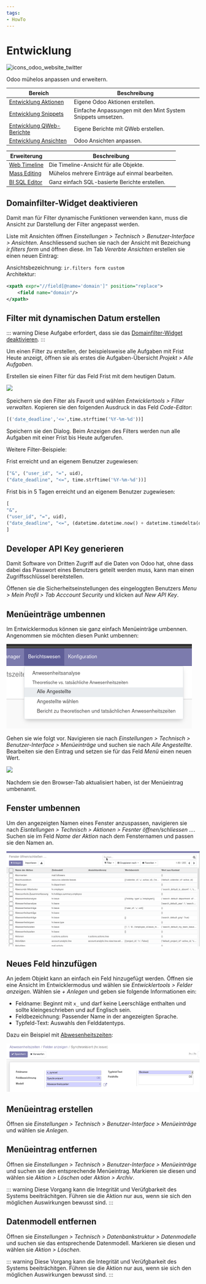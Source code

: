 ```yaml
---
tags:
- HowTo
---
```

# Entwicklung
![icons_odoo_website_twitter](assets/icons_odoo_website_twitter.png)

Odoo mühelos anpassen und erweitern.

| Bereich                                                   | Beschreibung                                                |
| --------------------------------------------------------- | ----------------------------------------------------------- |
| [Entwicklung Aktionen](Entwicklung%20Aktionen.md)           | Eigene Odoo Aktionen erstellen.                             |
| [Entwicklung Snippets](Entwicklung%20Snippets.md)           | Einfache Anpassungen mit den Mint System Snippets umsetzen. |
| [Entwicklung QWeb-Berichte](Entwicklung%20QWeb-Berichte.md) | Eigene Berichte mit QWeb erstellen.                         |
| [Entwicklung Ansichten](Entwicklung%20Ansichten.md)         | Odoo Ansichten anpassen.                                    |

| Erweiterung                       | Beschreibung                                   |
| --------------------------------- | ---------------------------------------------- |
| [Web Timeline](Web%20Timeline.md)   | Die Timeline-Ansicht für alle Objekte.         |
| [Mass Editing](Mass%20Editing.md)   | Mühelos mehrere Einträge auf einmal bearbeiten. |
| [BI SQL Editor](BI%20SQL%20Editor.md) | Ganz einfach SQL-basierte Berichte erstellen.  |

## Domainfilter-Widget deaktivieren

Damit man für Filter dynamische Funktionen verwenden kann, muss die Ansicht zur Darstellung der Filter angepasst werden.

Liste mit Ansichten öffnen *Einstellungen > Technisch > Benutzer-Interface > Ansichten*. Anschliessend suchen sie nach der Ansicht mit Bezeichung *ir.filters form* und öffnen diese. Im Tab *Vererbte Ansichten* erstellen sie einen neuen Eintrag:

Ansichtsbezeichnung: `ir.filters form custom`  
Architektur:

```xml
<xpath expr="//field[@name='domain']" position="replace">
    <field name="domain"/>
</xpath>
```

## Filter mit dynamischen Datum erstellen

::: warning
Diese Aufgabe erfordert, dass sie das [Domainfilter-Widget deaktivieren](#Domainfilter-Widget%20deaktivieren).
:::

Um einen Filter zu erstellen, der beispielsweise alle Aufgaben mit Frist Heute anzeigt, öffnen sie als erstes die Aufgaben-Übersicht *Projekt > Alle Aufgaben*.

Erstellen sie einen Filter für das Feld Frist mit dem heutigen Datum.

![](assets/Entwicklung%20Filter%20Frist.png)

Speichern sie den Filter als Favorit und wählen *Entwicklertools > Filter verwalten*. Kopieren sie den folgenden Ausdruck in das Feld *Code-Editor*:

```py
[('date_deadline','<=',time.strftime('%Y-%m-%d'))]
```

Speichern sie den Dialog. Beim Anzeigen des Filters werden nun alle Aufgaben mit einer Frist bis Heute aufgerufen.

Weitere Filter-Beispiele:

Frist erreicht und an eigenem Benutzer zugewiesen:

```py
["&", ("user_id", "=", uid), 
("date_deadline", "<=", time.strftime('%Y-%m-%d'))]
```

Frist bis in 5 Tagen erreicht und an eigenem Benutzer zugewiesen:

```py
[
"&",
("user_id", "=", uid), 
("date_deadline", "<=", (datetime.datetime.now() + datetime.timedelta(days=3)).strftime('%Y-%m-%d'))
]
```

## Developer API Key generieren

Damit Software von Dritten Zugriff auf die Daten von Odoo hat, ohne dass dabei das Passwort eines Benutzers geteilt werden muss, kann man einen Zugriffsschlüssel bereitstellen.

Öffenen sie die Sicherheitseinstellungen des eingeloggten Benutzers *Menu > Mein Profil > Tab Acccount Security* und klicken auf *New API Key*.

## Menüeinträge umbennen

Im Entwicklermodus können sie ganz einfach Menüeinträge umbennen. Angenommen sie möchten diesen Punkt umbennen:

![](assets/Entwicklung%20Men%C3%BCeintr%C3%A4ge%20umbennen.png)

Gehen sie wie folgt vor. Navigieren sie nach *Einstellungen > Technisch >  Benutzer-Interface > Menüeinträge* und suchen sie nach *Alle Angestellte*. Bearbeiten sie den Eintrag und setzen sie für das Feld *Menü* einen neuen Wert.

![](assets/Einstellungen%20Men%C3%BCeintrag%20bearbeiten.png)

Nachdem sie den Browser-Tab aktualisiert haben, ist der Menüeintrag umbenannt.

## Fenster umbennen

Um den angezeigten Namen eines Fenster anzuspassen, navigieren sie nach *Eisntellungen > Technisch > Aktionen > Fesnter öffnen/schliessen ...*. Suchen sie im Feld *Name der Aktion* nach dem Fensternamen und passen sie den Namen an.

![Einstellungen Fenster umbennen](assets/Einstellungen%20Fenster%20umbennen.gif)

## Neues Feld hinzufügen

An jedem Objekt kann an einfach ein Feld hinzugefügt werden. Öffnen sie eine Ansicht im Entwicklermodus und wählen sie *Entwicklertools > Felder anzeigen*. Wählen sie *+ Anlegen* und geben sie folgende Informationen ein:

* Feldname: Beginnt mit `x_` und darf keine Leerschläge enthalten und sollte kleingeschrieben und auf Englisch sein.
* Feldbezeichnung: Passender Name in der angezeigten Sprache.
* Typfeld-Text: Auswahls den Felddatentyps.

Dazu ein Beispiel mit [Abwesenheitszeiten](Abwesenheitszeiten.md):

![](assets/Entwicklung%20Neues%20Feld%20auf%20Abwesenheitszeiten.png)

## Menüeintrag erstellen

Öffnen sie *Einstellungen > Technisch > Benutzer-Interface > Menüeinträge* und wählen sie *Anlegen*.

## Menüeintrag entfernen

Öffnen sie *Einstellungen > Technisch > Benutzer-Interface > Menüeinträge* und suchen sie den entsprechende Menüeintrag. Markieren sie diesen und wählen sie *Aktion > Löschen* oder *Aktion > Archiv*.

::: warning
Diese Vorgang kann die Integrität und Verüfgbarkeit des Systems beeiträchitgen. Führen sie die Aktion nur aus, wenn sie sich den möglichen Auswirkungen bewusst sind.
:::

## Datenmodell entfernen

Öffnen sie *Einstellungen > Technisch > Datenbankstruktur > Datenmodelle* und suchen sie das entsprechende Datenmodell. Markieren sie diesen und wählen sie *Aktion > Löschen*.

::: warning
Diese Vorgang kann die Integrität und Verüfgbarkeit des Systems beeiträchitgen. Führen sie die Aktion nur aus, wenn sie sich den möglichen Auswirkungen bewusst sind.
:::
